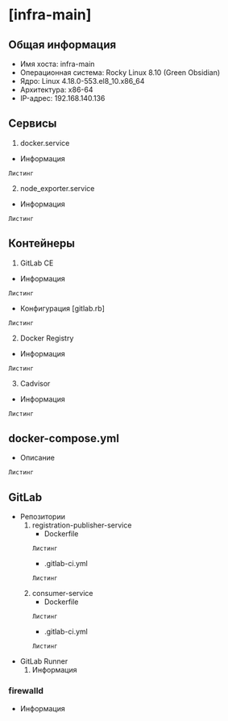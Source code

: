 # [infra-main]

## Общая информация
 - Имя хоста: infra-main 
 - Операционная система: Rocky Linux 8.10 (Green Obsidian)
 - Ядро: Linux 4.18.0-553.el8_10.x86_64   
 - Архитектура: x86-64
 - IP-адрес: 192.168.140.136

## Сервисы
  1. docker.service
  - Информация
  ```
  Листинг
  ```
  2. node_exporter.service
  - Информация
  ```
  Листинг
  ```

## Контейнеры
  1. GitLab CE
  - Информация
  ```
  Листинг
  ```
  - Конфигурация [gitlab.rb]
  ```
  Листинг
  ```
  2. Docker Registry
  - Информация
  ```
  Листинг
  ```
  3. Cadvisor
  - Информация
  ```
  Листинг
  ```

## docker-compose.yml
  - Описание
  ```
  Листинг
  ```

## GitLab
  - Репозитории
    1. registration-publisher-service
       - Dockerfile
       ```
       Листинг
       ```
       - .gitlab-ci.yml
       ```
       Листинг
       ```
    2. consumer-service
       - Dockerfile
       ```
       Листинг
       ```
       - .gitlab-ci.yml
       ```
       Листинг
       ```
  - GitLab Runner
    1. Информация

### firewalld
  - Информация
